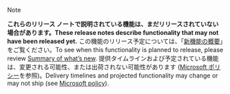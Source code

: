 > [!NOTE]
 >  <span data-ttu-id="f4e6e-101">**これらのリリース ノートで説明されている機能は、まだリリースされていない場合があります。**</span><span class="sxs-lookup"><span data-stu-id="f4e6e-101">**These release notes describe functionality that may not have been released yet.**</span></span>
<span data-ttu-id="f4e6e-102">この機能のリリース予定については、「[新機能の概要](/business-applications-release-notes/october18/microsoft-remote-assist/remote-assist)」をご覧ください。</span><span class="sxs-lookup"><span data-stu-id="f4e6e-102">To see when this functionality is planned to release, please review [Summary of what’s new](/business-applications-release-notes/october18/microsoft-remote-assist/remote-assist).</span></span> <span data-ttu-id="f4e6e-103">提供タイムラインおよび予定されている機能は、変更される可能性、または出荷されない可能性があります ([Microsoft ポリシー](https://go.microsoft.com/fwlink/p/?linkid=2007332)を参照)。</span><span class="sxs-lookup"><span data-stu-id="f4e6e-103">Delivery timelines and projected functionality may change or may not ship (see [Microsoft policy](https://go.microsoft.com/fwlink/p/?linkid=2007332)).</span></span> 
